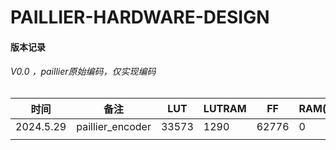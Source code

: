 # PAILLIER-HARDWARE-DESIGN

#### 版本记录

###### V0.0 ，paillier原始编码，仅实现编码

| 时间      | 备注             | LUT   | LUTRAM | FF    | RAM(bits) | FMAX     |
| --------- | ---------------- | ----- | ------ | ----- | --------- | -------- |
| 2024.5.29 | paillier_encoder | 33573 | 1290   | 62776 | 0         | 55.82MHz |
|           |                  |       |        |       |           |          |

###### 
